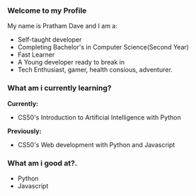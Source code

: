 ### Welcome to my Profile


My name is Pratham Dave and I am a:
- Self-taught developer
- Completing Bachelor's in Computer Science(Second Year)
- Fast Learner
- A Young developer ready to break in
- Tech Enthusiast, gamer, health consious, adventurer.

### What am i currently learning?
**Currently:**
- CS50's Introduction to Artificial Intelligence with Python

**Previously:**
- CS50's Web development with Python and Javascript

### What am i good at?.
- Python
- Javascript
